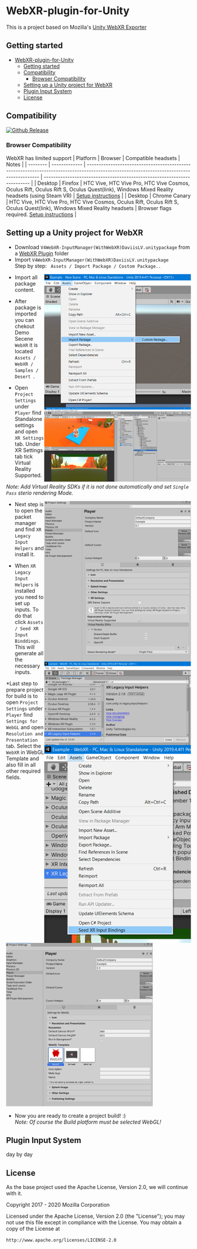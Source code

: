 # WebXR-plugin-for-Unity

This is a project based on Mozilla's [Unity WebXR Exporter](https://github.com/MozillaReality/unity-webxr-export)

## Getting started

- [WebXR-plugin-for-Unity](#webxr-plugin-for-unity)
  - [Getting started](#getting-started)
  - [Compatibility](#compatibility)
    - [Browser Compatibility](#browser-compatibility)
  - [Setting up a Unity project for WebXR](#setting-up-a-unity-project-for-webxr)
  - [Plugin Input System](#plugin-input-system)
  - [License](#license)


## Compatibility

[unity-download]:                 https://unity3d.com/get-unity/download/archive
[unity-version-badge]:            https://img.shields.io/badge/Unity%20Editor%20Version-2019.4.4f1-green.svg
[![Github Release][unity-version-badge]][unity-download]

### Browser Compatibility

WebXR has limited support
| Platform | Browser       | Compatible headsets                                                                                                                      | Notes                                                                    |
| -------- | ------------- | ---------------------------------------------------------------------------------------------------------------------------------------- | ------------------------------------------------------------------------ |
| Desktop  | Firefox       | HTC Vive, HTC Vive Pro, HTC Vive Cosmos, Oculus Rift, Oculus Rift S, Oculus Quest(link), Windows Mixed Reality headsets (using Steam VR) | [Setup instructions](https://webvr.rocks/firefox)                        |
| Desktop  | Chrome Canary | HTC Vive, HTC Vive Pro, HTC Vive Cosmos, Oculus Rift, Oculus Rift S, Oculus Quest(link), Windows Mixed Reality headsets                  | Browser flags required. [Setup instructions](https://webvr.rocks/chrome) |

## Setting up a Unity project for WebXR

* Download `V4WebXR-InputManager(WithWebXR)DaviisLV.unitypackage` from a [WebXR Plugin](WebXR%20Plugin/V4WebXR-InputManager(WithWebXR)DaviisLV.unitypackage) folder
* Import `V4WebXR-InputManager(WithWebXR)DaviisLV.unitypackage` <br>
Step by step: ` Assets / Import Package / Costom Package..`<br>

<img align="right" src="https://github.com/viavrarlab/WebXR-plugin-for-Unity/blob/main/WebXR%20Plugin/images/1.png" width="400" >

* Import all package content. <br>

* After package is imported you can chekout Demo Secene `WebXR` it is located `Assets / WebXR / Samples / Desert `.<br>

<img align="right" src="https://github.com/viavrarlab/WebXR-plugin-for-Unity/blob/main/WebXR%20Plugin/images/3.png" width="400" >

* Open `Project Settings` under `Player`  find Standalone settings and open  `XR Settings` tab. Under XR Settings tab tick Virtual Reality Supported.<br>

*Note: Add Virtual Reality SDKs if it is not done automatically and set `Single Pass` sterio rendering Mode.*

<img align="right" src="https://github.com/viavrarlab/WebXR-plugin-for-Unity/blob/main/WebXR%20Plugin/images/4.png" width="400" >

* Next step is to open the packet manager and find `XR Legacy Input Helpers` and install it.

<img align="right" src="https://github.com/viavrarlab/WebXR-plugin-for-Unity/blob/main/WebXR%20Plugin/images/5.png" width="400" >

* When `XR Legacy Input Helpers` is installed you need to set up inputs. To do that click `Assets / Seed XR Input Binddings`. This will generate all the necessary inputs.
<img align="right" src="https://github.com/viavrarlab/WebXR-plugin-for-Unity/blob/main/WebXR%20Plugin/images/6.png" width="400" >

*Last step to prepare project for build is to open `Project Settings` under `Player`  find `Settings for WebGL` and open `Resolution and Presentation` tab. Select the `WebXR` in WebGL Template and also fill in all other required fields.
<img src="https://github.com/viavrarlab/WebXR-plugin-for-Unity/blob/main/WebXR%20Plugin/images/8.png" width="400" >

* Now you are ready to create a project build! :) <br>
 *Note: Of course the Build platform must be selected WebGL!*
 
## Plugin Input System

day by day

## License

As the base project used the Apache License, Version 2.0, we will continue with it.

Copyright 2017 - 2020 Mozilla Corporation

Licensed under the Apache License, Version 2.0 (the "License");
you may not use this file except in compliance with the License.
You may obtain a copy of the License at

    http://www.apache.org/licenses/LICENSE-2.0
